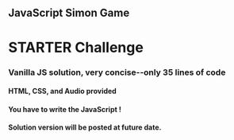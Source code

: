 ## JavaScript Simon Game 
# STARTER Challenge
### Vanilla JS solution, very concise--only 35 lines of code
#### HTML, CSS, and Audio provided
#### You have to write the JavaScript !
#### Solution version will be posted at future date.